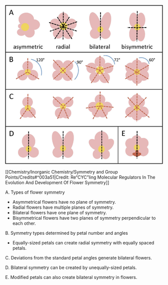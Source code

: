 
<div>
	<img src="images/Symmetry-in-diverse-flower-shapes-A-Asymmetrical-flowers-have-no-plane-of-symmetry.jpg"/>
</div>

[[Chemistry/Inorganic Chemistry/Symmetry and Group Points/Credits#^003a51|Credit: Re“CYC”ling Molecular Regulators In The Evolution And Development Of Flower Symmetry]]

A. Types of flower symmetry
-   Asymmetrical flowers have no plane of symmetry.
-   Radial flowers have multiple planes of symmetry.
-   Bilateral flowers have one plane of symmetry.
-   Bisymmetrical flowers have two planes of symmetry perpendicular to each other.

B. Symmetry types determined by petal number and angles

-   Equally-sized petals can create radial symmetry with equally spaced petals.

C. Deviations from the standard petal angles generate bilateral flowers.

D. Bilateral symmetry can be created by unequally-sized petals.

E. Modified petals can also create bilateral symmetry in flowers.